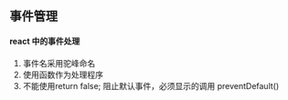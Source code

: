 ## 事件管理
#### react 中的事件处理
1. 事件名采用驼峰命名
2. 使用函数作为处理程序
3. 不能使用return false; 阻止默认事件，必须显示的调用 preventDefault()